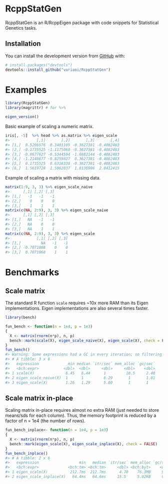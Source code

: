 
<!-- README.md is generated from README.Rmd. Please edit that file -->

# RcppStatGen

<!-- badges: start -->

<!-- badges: end -->

RcppStatGen is an R/RcppEigen package with code snippets for Statistical
Genetics tasks.

## Installation

You can install the development version from
[GitHub](https://github.com/) with:

``` r
# install.packages("devtools")
devtools::install_github("variani/RcppStatGen")
```

# Examples

``` r
library(RcppStatGen)
library(magrittr) # for %>%

eigen_version()
```

Basic example of scaling a numeric matrix.

``` r
iris[, -5]  %>% head %>% as.matrix %>% eigen_scale
#>            [,1]       [,2]       [,3]       [,4]
#> [1,]  0.5206576  0.3401105 -0.3627381 -0.4082483
#> [2,] -0.1735525 -1.1175060 -0.3627381 -0.4082483
#> [3,] -0.8677627 -0.5344594 -1.0882144 -0.4082483
#> [4,] -1.2148677 -0.8259827  0.3627381 -0.4082483
#> [5,]  0.1735525  0.6316338 -0.3627381 -0.4082483
#> [6,]  1.5619728  1.5062037  1.8136906  2.0412415
```

Example of scaling a matrix with missing data.

``` r
matrix(1:9, 3, 3) %>% eigen_scale_naive
#>      [,1] [,2] [,3]
#> [1,]   -1   -1   -1
#> [2,]    0    0    0
#> [3,]    1    1    1
matrix(c(NA, 2:9), 3, 3) %>% eigen_scale_naive
#>      [,1] [,2] [,3]
#> [1,]   NA   -1   -1
#> [2,]   NA    0    0
#> [3,]   NA    1    1
matrix(c(NA, 2:9), 3, 3) %>% eigen_scale
#>            [,1] [,2] [,3]
#> [1,]         NA   -1   -1
#> [2,] -0.7071068    0    0
#> [3,]  0.7071068    1    1
```

# Benchmarks

## Scale matrix

The standard R function `scale` requires ~10x more RAM than its Eigen
implementations. Eigen implementations are also several times faster.

``` r
library(bench)

fun_bench <- function(n = 1e4, p = 1e3)
{
  X <- matrix(rnorm(n*p), n, p)
  bench::mark(scale(X), eigen_scale_naive(X), eigen_scale(X), check = FALSE, relative = TRUE)
}
fun_bench()
#> Warning: Some expressions had a GC in every iteration; so filtering is disabled.
#> # A tibble: 3 x 6
#>   expression             min median `itr/sec` mem_alloc `gc/sec`
#>   <bch:expr>           <dbl>  <dbl>     <dbl>     <dbl>    <dbl>
#> 1 scale(X)              6.45   6.44      1         10.5     2.40
#> 2 eigen_scale_naive(X)  1      1         6.29       1       1.01
#> 3 eigen_scale(X)        1.26   1.29      5.00       1       1
```

## Scale matrix in-place

Scaling matrix in-place requires almost no extra RAM (just needed to
store means/sds for each column). Thus, the memory footprint is reduced
by a factor of n = 1e4 (the number of rows).

``` r
fun_bench_inplace<- function(n = 1e4, p = 1e3)
{
  X <- matrix(rnorm(n*p), n, p)
  bench::mark(eigen_scale(X), eigen_scale_inplace(X), check = FALSE)
}
fun_bench_inplace()
#> # A tibble: 2 x 6
#>   expression                  min   median `itr/sec` mem_alloc `gc/sec`
#>   <bch:expr>             <bch:tm> <bch:tm>     <dbl> <bch:byt>    <dbl>
#> 1 eigen_scale(X)          212.7ms  212.7ms      4.70    76.3MB     9.40
#> 2 eigen_scale_inplace(X)   64.4ms   64.6ms     15.5     5.02KB     0
```
